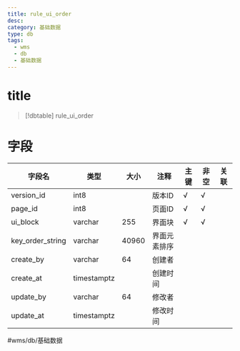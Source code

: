 ```yaml
---
title: rule_ui_order
desc: 
category: 基础数据
type: db
tags:
  - wms
  - db
  - 基础数据
---
```


# title
>[!dbtable] rule_ui_order
> 

# 字段
| 字段名 | 类型 | 大小 | 注释 | 主键 | 非空 | 关联 |
| --- | --- | --- | --- | --- | --- | --- |
| version_id | int8 |  | 版本ID | √ | √ |  |
| page_id | int8 |  | 页面ID | √ | √ |  |
| ui_block | varchar | 255 | 界面块 | √ | √ |  |
| key_order_string | varchar | 40960 | 界面元素排序 |  |  |  |
| create_by | varchar | 64 | 创建者 |  |  |  |
| create_at | timestamptz |  | 创建时间 |  |  |  |
| update_by | varchar | 64 | 修改者 |  |  |  |
| update_at | timestamptz |  | 修改时间 |  |  |  |
#wms/db/基础数据
